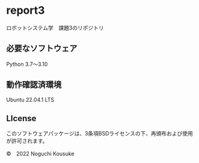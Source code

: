 # report3
ロボットシステム学　課題3のリポジトリ

## 必要なソフトウェア
Python 3.7～3.10

## 動作確認済環境
Ubuntu 22.04.1 LTS

## LIcense
このソフトウェアパッケージは、3条項BSDライセンスの下、再頒布および使用が許可されます。

©　2022 Noguchi Kousuke
